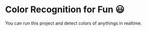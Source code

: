 # Color Recognition for Fun :smiley:
You can run this project and detect colors of anythings in realtime.


